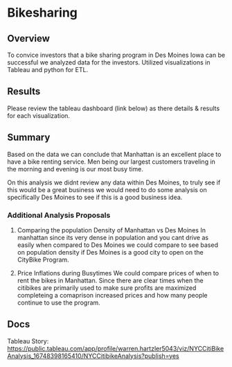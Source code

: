 # Bikesharing

## Overview
To convice investors that a bike sharing program in Des Moines Iowa can be successful we analyzed data for the investors.  Utilized visualizations in Tableau and python for ETL.  

## Results
Please review the tableau dashboard (link below) as there details & results for each visualization. 

## Summary
Based on the data we can conclude that Manhattan is an excellent place to have a bike renting service.   Men being our largest customers traveling in the morning and evening is our most busy time.  

On this analysis we didnt review any data within Des Moines,  to truly see if this would be a great business we would need to do some analysis on specifically Des Moines to see if this is a good business idea.  

### Additional Analysis Proposals
1. Comparing the population Density of Manhattan vs Des Moines
In manhattan since its very dense in population and you cant drive as easily when compared to Des Moines we could compare to see based on population density if Des Moines is a good city to open on the CityBike Program.

2. Price Inflations during Busytimes
We could compare prices of when to rent the bikes in Manhattan.  Since there are clear times when the citibikes are primarily used to make sure profits are maximized completeing a comaprison increased prices and how many people continue to use the program.  

## Docs 
Tableau Story: https://public.tableau.com/app/profile/warren.hartzler5043/viz/NYCCitiBikeAnalysis_16748398165410/NYCCitibikeAnalysis?publish=yes
